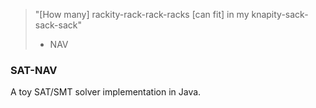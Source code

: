 > "[How many] rackity-rack-rack-racks [can fit] in my knapity-sack-sack-sack"
> - NAV

### SAT-NAV
A toy SAT/SMT solver implementation in Java.